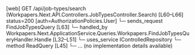 [web] GET /api/job-types/search  (Workpapers.Next.API.Controllers.JobTypesController.Search)  [L60–L66] status=200 [auth=AuthorizationPolicies.User]
  └─ sends_request FindJobTypesQuery [L63]
    └─ handled_by Workpapers.Next.ApplicationService.Queries.Workpapers.FindJobTypesQueryHandler.Handle [L32–L51]
      └─ uses_service IControlledRepository<JobType>
        └─ method ReadQuery [L45]
          └─ ... (no implementation details available)

